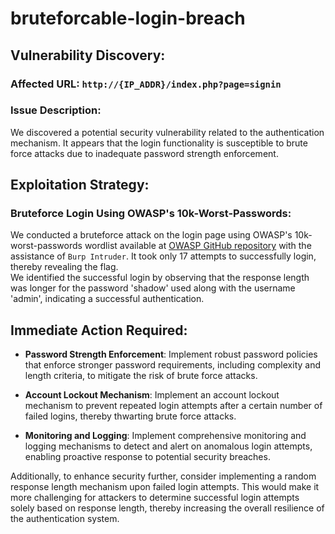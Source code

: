 # bruteforcable-login-breach

## Vulnerability Discovery:

### Affected URL: `http://{IP_ADDR}/index.php?page=signin`

### Issue Description:
We discovered a potential security vulnerability related to the authentication mechanism. It appears that the login functionality is susceptible to brute force attacks due to inadequate password strength enforcement.

## Exploitation Strategy:

### Bruteforce Login Using OWASP's 10k-Worst-Passwords:
We conducted a bruteforce attack on the login page using OWASP's 10k-worst-passwords wordlist available at [OWASP GitHub repository](https://github.com/OWASP/passfault/blob/master/wordlists/wordlists/10k-worst-passwords.txt) with the assistance of `Burp Intruder`. It took only 17 attempts to successfully login, thereby revealing the flag. <br />
We identified the successful login by observing that the response length was longer for the password 'shadow' used along with the username 'admin', indicating a successful authentication.

## Immediate Action Required:
- **Password Strength Enforcement**: Implement robust password policies that enforce stronger password requirements, including complexity and length criteria, to mitigate the risk of brute force attacks.
  
- **Account Lockout Mechanism**: Implement an account lockout mechanism to prevent repeated login attempts after a certain number of failed logins, thereby thwarting brute force attacks.
  
- **Monitoring and Logging**: Implement comprehensive monitoring and logging mechanisms to detect and alert on anomalous login attempts, enabling proactive response to potential security breaches.

Additionally, to enhance security further, consider implementing a random response length mechanism upon failed login attempts. This would make it more challenging for attackers to determine successful login attempts solely based on response length, thereby increasing the overall resilience of the authentication system.